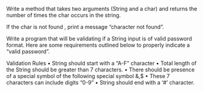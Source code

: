 Write a method that takes two arguments (String and a char) and returns 
the number of times the char occurs in the string. 

If the char is not found , 
print a message “character not found”.

Write a program that will be validating if a String input is of valid password format. 
Here are some requirements outlined below to properly indicate a “valid password”.

Validation Rules
    • String should start with a “A-F” character
    • Total length of the String should be greater than 7 characters.
    • There should be presence of a special symbol of the following special symbol &,$
    • These 7 characters can include digits “0-9”
    • String should end with a ‘#’ character.
